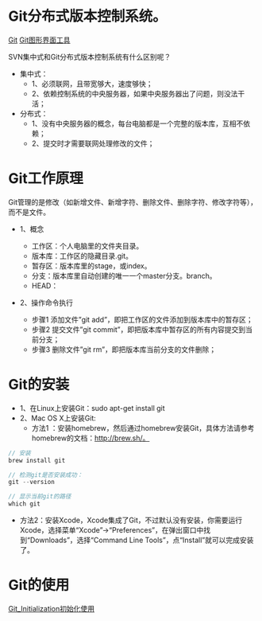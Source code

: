 # Git分布式版本控制系统。

[Git](http://git-scm.com)
[Git图形界面工具](https://mac.github.com/index.html)

SVN集中式和Git分布式版本控制系统有什么区别呢？
* 集中式：
  * 1、必须联网，且带宽够大，速度够快；
  * 2、依赖控制系统的中央服务器，如果中央服务器出了问题，则没法干活；
* 分布式：
  * 1、没有中央服务器的概念，每台电脑都是一个完整的版本库，互相不依赖；
  * 2、提交时才需要联网处理修改的文件；

# Git工作原理
Git管理的是修改（如新增文件、新增字符、删除文件、删除字符、修改字符等），而不是文件。
* 1、概念
  * 工作区：个人电脑里的文件夹目录。
  * 版本库：工作区的隐藏目录.git。
  * 暂存区：版本库里的stage，或index。
  * 分支：版本库里自动创建的唯一一个master分支。branch。
  * HEAD：

* 2、操作命令执行
  * 步骤1 添加文件”git add”，即把工作区的文件添加到版本库中的暂存区；
  * 步骤2 提交文件”git commit”，即把版本库中暂存区的所有内容提交到当前分支；
  * 步骤3 删除文件”git rm”，即把版本库当前分支的文件删除；


# Git的安装
* 1、在Linux上安装Git：sudo apt-get install git
* 2、Mac OS X上安装Git:
   * 方法1 ：安装homebrew，然后通过homebrew安装Git，具体方法请参考homebrew的文档：http://brew.sh/。
~~~ javascript
// 安装  
brew install git  

// 检测git是否安装成功：  
git --version  

// 显示当前git的路径  
which git  
~~~

   * 方法2：安装Xcode，Xcode集成了Git，不过默认没有安装，你需要运行Xcode，选择菜单“Xcode”->“Preferences”，在弹出窗口中找到“Downloads”，选择“Command Line Tools”，点“Install”就可以完成安装了。

# Git的使用
[Git_Initialization初始化使用](https://github.com/potato512/learngit/Git_Initialization)







